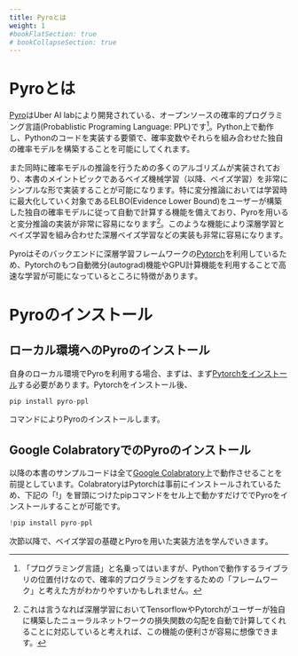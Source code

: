 ```yaml
---
title: Pyroとは
weight: 1
#bookFlatSection: true
# bookCollapseSection: true
---
```

# Pyroとは
[Pyro](https://pyro.ai/)はUber AI labにより開発されている、オープンソースの確率的プログラミング言語(Probablistic Programing Language: PPL)です[^ppl]。Python上で動作し、Pythonのコードを実装する要領で、確率変数やそれらを組み合わせた独自の確率モデルを構築することを可能にしてくれます。

また同時に確率モデルの推論を行うための多くのアルゴリズムが実装されており、本書のメイントピックであるベイズ機械学習（以降、ベイズ学習）を非常にシンプルな形で実装することが可能になります。特に変分推論においては学習時に最大化していく対象であるELBO(Evidence Lower Bound)をユーザーが構築した独自の確率モデルに従って自動で計算する機能を備えており、Pyroを用いると変分推論の実装が非常に容易になります[^dnn]。このような機能により深層学習とベイズ学習を組み合わせた深層ベイズ学習などの実装も非常に容易になります。

Pyroはそのバックエンドに深層学習フレームワークの[Pytorch](https://pytorch.org/)を利用しているため、Pytorchのもつ自動微分(autograd)機能やGPU計算機能を利用することで高速な学習が可能になっているところに特徴があります。

# Pyroのインストール
## ローカル環境へのPyroのインストール
自身のローカル環境でPyroを利用する場合、まずは、まず[Pytorchをインストール](https://pytorch.org/get-started/locally/)する必要があります。Pytorchをインストール後、
```python
pip install pyro-ppl
```
コマンドによりPyroのインストールします。

## Google ColabratoryでのPyroのインストール
以降の本書のサンプルコードは全て[Google Colabratory](https://colab.research.google.com/notebooks/welcome.ipynb?hl=ja)上で動作させることを前提としています。ColabratoryはPytorchは事前にインストールされているため、下記の「!」を冒頭につけたpipコマンドをセル上で動かすだけででPyroをインストールすることが可能です。
```python
!pip install pyro-ppl
```
次節以降で、ベイズ学習の基礎とPyroを用いた実装方法を学んでいきます。

[^ppl]: 「プログラミング言語」と名乗ってはいますが、Pythonで動作するライブラリの位置付けなので、確率的プログラミングをするための「フレームワーク」と考えた方がわかりやすいかもしれません。
[^dnn]: これは言うなれば深層学習においてTensorflowやPytorchがユーザーが独自に構築したニューラルネットワークの損失関数の勾配を自動で計算してくれることに対応していると考えれば、この機能の便利さが容易に想像できます。
